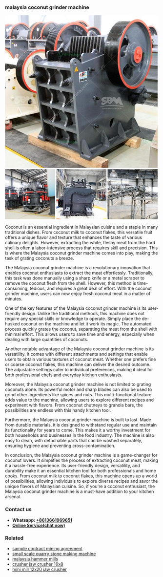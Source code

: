 <h3>malaysia coconut grinder machine</h3><img src='1708587045.jpg' alt=''><p>Coconut is an essential ingredient in Malaysian cuisine and a staple in many traditional dishes. From coconut milk to coconut flakes, this versatile fruit offers a unique flavor and texture that enhances the taste of various culinary delights. However, extracting the white, fleshy meat from the hard shell is often a labor-intensive process that requires skill and precision. This is where the Malaysia coconut grinder machine comes into play, making the task of grating coconuts a breeze.</p><p>The Malaysia coconut grinder machine is a revolutionary innovation that enables coconut enthusiasts to extract the meat effortlessly. Traditionally, this task was done manually using a sharp knife or a metal scraper to remove the coconut flesh from the shell. However, this method is time-consuming, tedious, and requires a great deal of effort. With the coconut grinder machine, users can now enjoy fresh coconut meat in a matter of minutes.</p><p>One of the key features of the Malaysia coconut grinder machine is its user-friendly design. Unlike the traditional methods, this machine does not require any special skills or knowledge to operate. Simply place the de-husked coconut on the machine and let it work its magic. The automated process quickly grates the coconut, separating the meat from the shell with minimal effort. This allows users to save time and energy, especially when dealing with large quantities of coconuts.</p><p>Another notable advantage of the Malaysia coconut grinder machine is its versatility. It comes with different attachments and settings that enable users to obtain various textures of coconut meat. Whether one prefers fine or coarse coconut flakes, this machine can deliver the desired outcome. The adjustable settings cater to individual preferences, making it ideal for both professional chefs and everyday kitchen enthusiasts.</p><p>Moreover, the Malaysia coconut grinder machine is not limited to grating coconuts alone. Its powerful motor and sharp blades can also be used to grind other ingredients like spices and nuts. This multi-functional feature adds value to the machine, allowing users to explore different recipes and experiment with flavors. From coconut chutneys to granola bars, the possibilities are endless with this handy kitchen tool.</p><p>Furthermore, the Malaysia coconut grinder machine is built to last. Made from durable materials, it is designed to withstand regular use and maintain its functionality for years to come. This makes it a worthy investment for both households and businesses in the food industry. The machine is also easy to clean, with detachable parts that can be washed separately, ensuring hygiene and preventing cross-contamination.</p><p>In conclusion, the Malaysia coconut grinder machine is a game-changer for coconut lovers. It simplifies the process of extracting coconut meat, making it a hassle-free experience. Its user-friendly design, versatility, and durability make it an essential kitchen tool for both professionals and home cooks. From coconut milk to coconut flakes, this machine opens up a world of possibilities, allowing individuals to explore diverse recipes and savor the unique flavors of Malaysian cuisine. So, if you're a coconut enthusiast, the Malaysia coconut grinder machine is a must-have addition to your kitchen arsenal.</p><h3>Contact us</h3><ul><li><strong>Whatsapp:&nbsp;<a href="https://wa.me/8613661969651">+8613661969651</a></strong></li><li><a href="https://swt.shibang-china.com/?git&amp;zhl&amp;malaysia coconut grinder machine"><strong>Online Service(chat now)</strong></a></li></ul><h3>Related</h3><ul><li><a href='sample contract mining agreement.md'>sample contract mining agreement</a></li><li><a href='small scale quarry stone making machine.md'>small scale quarry stone making machine</a></li><li><a href='malaysia hammer mills.md'>malaysia hammer mills</a></li><li><a href='crusher jaw crusher 16x8.md'>crusher jaw crusher 16x8</a></li><li><a href='mini mill 12x20 jaw crusher.md'>mini mill 12x20 jaw crusher</a></li></ul>